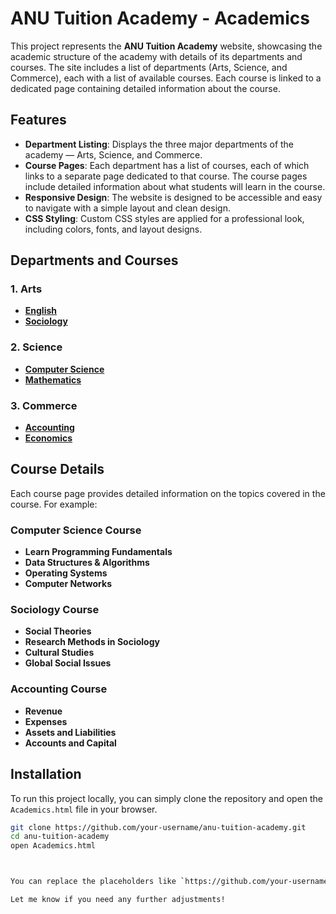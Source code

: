 # ANU Tuition Academy - Academics

This project represents the **ANU Tuition Academy** website, showcasing the academic structure of the academy with details of its departments and courses. The site includes a list of departments (Arts, Science, and Commerce), each with a list of available courses. Each course is linked to a dedicated page containing detailed information about the course.

## Features

- **Department Listing**: Displays the three major departments of the academy — Arts, Science, and Commerce.
- **Course Pages**: Each department has a list of courses, each of which links to a separate page dedicated to that course. The course pages include detailed information about what students will learn in the course.
- **Responsive Design**: The website is designed to be accessible and easy to navigate with a simple layout and clean design.
- **CSS Styling**: Custom CSS styles are applied for a professional look, including colors, fonts, and layout designs.

## Departments and Courses

### 1. Arts
- **[English](english.html)**
- **[Sociology](sociology.html)**

### 2. Science
- **[Computer Science](computerscience.html)**
- **[Mathematics](mathematics.html)**

### 3. Commerce
- **[Accounting](accounting.html)**
- **[Economics](economics.html)**

## Course Details

Each course page provides detailed information on the topics covered in the course. For example:

### Computer Science Course
- **Learn Programming Fundamentals**
- **Data Structures & Algorithms**
- **Operating Systems**
- **Computer Networks**

### Sociology Course
- **Social Theories**
- **Research Methods in Sociology**
- **Cultural Studies**
- **Global Social Issues**

### Accounting Course
- **Revenue**
- **Expenses**
- **Assets and Liabilities**
- **Accounts and Capital**

## Installation

To run this project locally, you can simply clone the repository and open the `Academics.html` file in your browser.

```bash
git clone https://github.com/your-username/anu-tuition-academy.git
cd anu-tuition-academy
open Academics.html



You can replace the placeholders like `https://github.com/your-username` with your actual GitHub profile link and repository link as needed.

Let me know if you need any further adjustments!
